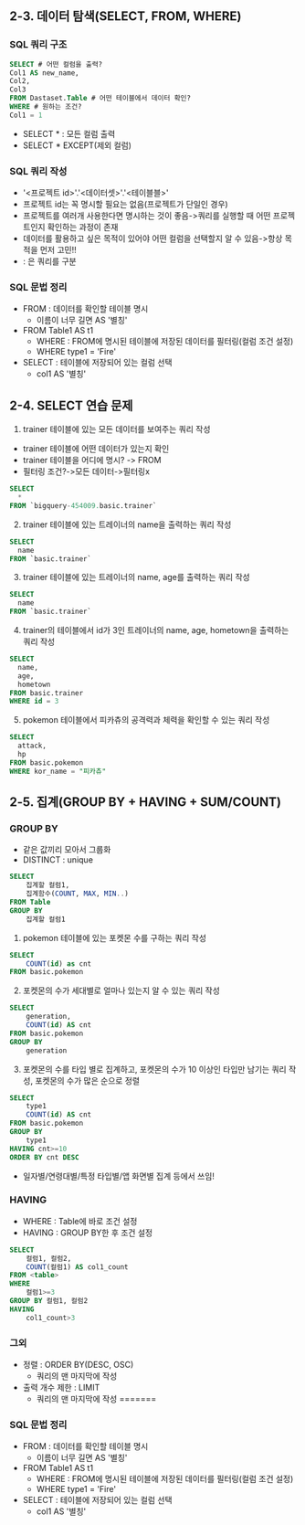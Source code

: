 ## 2-3. 데이터 탐색(SELECT, FROM, WHERE)
### SQL 쿼리 구조
```sql
SELECT # 어떤 컬럼을 출력?
Col1 AS new_name,
Col2,
Col3
FROM Dastaset.Table # 어떤 테이블에서 데이터 확인?
WHERE # 원하는 조건?
Col1 = 1
```
- SELECT * : 모든 컬럼 출력
- SELECT * EXCEPT(제외 컬럼)

### SQL 쿼리 작성
- '<프로젝트 id>'.'<데이터셋>'.'<테이블블>'
- 프로젝트 id는 꼭 명시할 필요는 없음(프로젝트가 단일인 경우)
- 프로젝트를 여러개 사용한다면 명시하는 것이 좋음->쿼리를 실행할 때 어떤 프로젝트인지 확인하는 과정이 존재
- 데이터를 활용하고 싶은 목적이 있어야 어떤 컬럼을 선택할지 알 수 있음->항상 목적을 먼저 고민!!
- : 은 쿼리를 구분

### SQL 문법 정리
- FROM : 데이터를 확인할 테이블 명시
    - 이름이 너무 길면 AS '별칭'
- FROM Table1 AS t1
    - WHERE : FROM에 명시된 테이블에 저장된 데이터를 필터링(컬럼 조건 설정)
    - WHERE type1 = 'Fire'
- SELECT : 테이블에 저장되어 있는 컬럼 선택
    - col1 AS '별칭'



## 2-4. SELECT 연습 문제
1. trainer 테이블에 있는 모든 데이터를 보여주는 쿼리 작성
- trainer 테이블에 어떤 데이터가 있는지 확인
- trainer 테이블을 어디에 명시? -> FROM
- 필터링 조건?->모든 데이터->필터링x
```sql
SELECT 
  * 
FROM `bigquery-454009.basic.trainer` 
```
2. trainer 테이블에 있는 트레이너의 name을 출력하는 쿼리 작성
```sql
SELECT
  name
FROM `basic.trainer`
```
3. trainer 테이블에 있는 트레이너의 name, age를 출력하는 쿼리 작성
```sql
SELECT
  name
FROM `basic.trainer`
```
4. trainer의 테이블에서 id가 3인 트레이너의 name, age, hometown을 출력하는 쿼리 작성
```sql
SELECT
  name,
  age,
  hometown
FROM basic.trainer
WHERE id = 3
```
5. pokemon 테이블에서 피카츄의 공격력과 체력을 확인할 수 있는 쿼리 작성
```sql
SELECT
  attack,
  hp
FROM basic.pokemon
WHERE kor_name = "피카츄"
```



## 2-5. 집계(GROUP BY + HAVING + SUM/COUNT)
### GROUP BY
- 같은 값끼리 모아서 그룹화
- DISTINCT : unique
```sql
SELECT
    집계할 컬럼1,
    집계함수(COUNT, MAX, MIN..)
FROM Table
GROUP BY
    집계할 컬럼1
```
1. pokemon 테이블에 있는 포켓몬 수를 구하는 쿼리 작성
```sql
SELECT
    COUNT(id) as cnt
FROM basic.pokemon
```
2. 포켓몬의 수가 세대별로 얼마나 있는지 알 수 있는 쿼리 작성
```sql
SELECT
    generation,
    COUNT(id) AS cnt
FROM basic.pokemon
GROUP BY
    generation
```
3. 포켓몬의 수를 타입 별로 집계하고, 포켓몬의 수가 10 이상인 타입만 남기는 쿼리 작성, 포켓몬의 수가 많은 순으로 정렬
```sql
SELECT
    type1
    COUNT(id) AS cnt
FROM basic.pokemon
GROUP BY
    type1
HAVING cnt>=10
ORDER BY cnt DESC
```
- 일자별/연령대별/특정 타입별/앱 화면별 집계 등에서 쓰임!

### HAVING
- WHERE : Table에 바로 조건 설정
- HAVING : GROUP BY한 후 조건 설정
```sql
SELECT
    컬럼1, 컬럼2,
    COUNT(컬럼1) AS col1_count
FROM <table>
WHERE
    컬럼1>=3
GROUP BY 컬럼1, 컬럼2
HAVING
    col1_count>3
```

### 그외
- 정렬 : ORDER BY(DESC, OSC)
    - 쿼리의 맨 마지막에 작성
- 출력 개수 제한 : LIMIT
    - 쿼리의 맨 마지막에 작성
=======
### SQL 문법 정리
- FROM : 데이터를 확인할 테이블 명시
    - 이름이 너무 길면 AS '별칭'
- FROM Table1 AS t1
    - WHERE : FROM에 명시된 테이블에 저장된 데이터를 필터링(컬럼 조건 설정)
    - WHERE type1 = 'Fire'
- SELECT : 테이블에 저장되어 있는 컬럼 선택
    - col1 AS '별칭'
